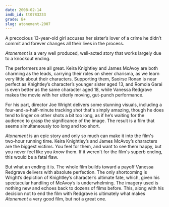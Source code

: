 ```yaml
---
date: 2008-02-14
imdb_id: tt0783233
grade: B+
slug: atonement-2007
---
```


A precocious 13-year-old girl accuses her sister’s lover of a crime he didn’t commit and forever changes all their lives in the process.

_Atonement_ is a very well produced, well-acted story that works largely due to a knockout ending.

The performers are all great. Keira Knightley and James McAvoy are both charming as the leads, carrying their roles on sheer charisma, as we learn very little about their characters. Supporting them, Saoirse Ronan is near perfect as Knightley’s character’s younger sister aged 13, and Romola Garai is even better as the same character aged 18, while Vanessa Redgrave makes the movie with her utterly moving, gut-punch performance.

For his part, director Joe Wright delivers some stunning visuals, including a four-and-a-half-minute tracking shot that's simply amazing, though he does tend to linger on other shots a bit too long, as if he’s waiting for the audience to grasp the significance of the image. The result is a film that seems simultaneously too long and too short.

_Atonement_ is an epic story and only so much can make it into the film's two-hour running time. Keira Knightley’s and James McAvoy’s characters are the biggest victims. You feel for them, and want to see them happy, but you never feel like you _know_ them. If it weren't for the film's superb ending, this would be a fatal flaw.

But what an ending it is. The whole film builds toward a payoff Vanessa Redgrave delivers with absolute perfection. The only shortcoming is Wright’s depiction of Knightley’s character’s ultimate fate, which, given his spectacular handling of McAvoy’s is underwhelming. The imagery used is nothing new and echoes back to dozens of films before. This, along with his decision not to end the film with Redgrave is ultimately what makes _Atonement_ a very good film, but not a great one.
